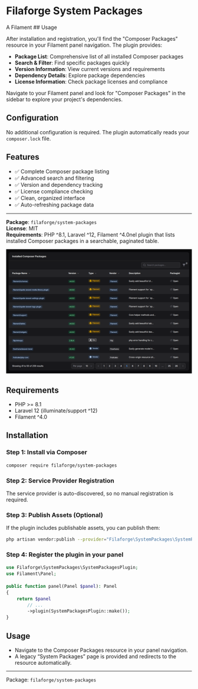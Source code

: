 # Filaforge System Packages

A Filament ## Usage

After installation and registration, you'll find the "Composer Packages" resource in your Filament panel navigation. The plugin provides:

- **Package List**: Comprehensive list of all installed Composer packages
- **Search & Filter**: Find specific packages quickly
- **Version Information**: View current versions and requirements
- **Dependency Details**: Explore package dependencies
- **License Information**: Check package licenses and compliance

Navigate to your Filament panel and look for "Composer Packages" in the sidebar to explore your project's dependencies.

## Configuration

No additional configuration is required. The plugin automatically reads your `composer.lock` file.

## Features

- ✅ Complete Composer package listing
- ✅ Advanced search and filtering
- ✅ Version and dependency tracking
- ✅ License compliance checking
- ✅ Clean, organized interface
- ✅ Auto-refreshing package data

---

**Package**: `filaforge/system-packages`  
**License**: MIT  
**Requirements**: PHP ^8.1, Laravel ^12, Filament ^4.0nel plugin that lists installed Composer packages in a searchable, paginated table.

![Screenshot](screenshot.png)

## Requirements
- PHP >= 8.1
- Laravel 12 (illuminate/support ^12)
- Filament ^4.0

## Installation

### Step 1: Install via Composer
```bash
composer require filaforge/system-packages
```

### Step 2: Service Provider Registration
The service provider is auto-discovered, so no manual registration is required.

### Step 3: Publish Assets (Optional)
If the plugin includes publishable assets, you can publish them:
```bash
php artisan vendor:publish --provider="Filaforge\SystemPackages\SystemPackagesServiceProvider"
```

### Step 4: Register the plugin in your panel
```php
use Filaforge\SystemPackages\SystemPackagesPlugin;
use Filament\Panel;

public function panel(Panel $panel): Panel
{
    return $panel
        // ...
        ->plugin(SystemPackagesPlugin::make());
}
```

## Usage
- Navigate to the Composer Packages resource in your panel navigation.
- A legacy “System Packages” page is provided and redirects to the resource automatically.

---
Package: `filaforge/system-packages`
